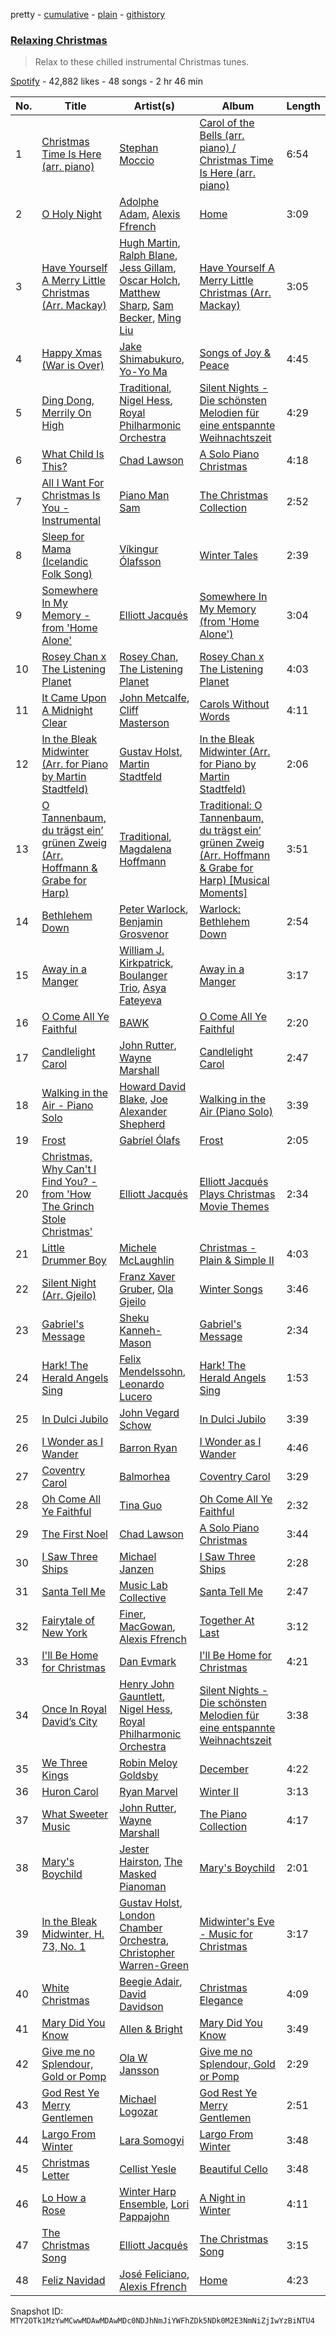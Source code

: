 pretty - [cumulative](/playlists/cumulative/37i9dQZF1DX6pJ4E78jhBi.md) - [plain](/playlists/plain/37i9dQZF1DX6pJ4E78jhBi) - [githistory](https://github.githistory.xyz/mackorone/spotify-playlist-archive/blob/main/playlists/plain/37i9dQZF1DX6pJ4E78jhBi)

### [Relaxing Christmas](https://open.spotify.com/playlist/37i9dQZF1DX6pJ4E78jhBi)

> Relax to these chilled instrumental Christmas tunes.

[Spotify](https://open.spotify.com/user/spotify) - 42,882 likes - 48 songs - 2 hr 46 min

| No. | Title | Artist(s) | Album | Length |
|---|---|---|---|---|
| 1 | [Christmas Time Is Here \(arr\. piano\)](https://open.spotify.com/track/4IGPENN8Ou2Q4MFbXKwt8l) | [Stephan Moccio](https://open.spotify.com/artist/25s9H1JQmTu3iuFzpXWUIg) | [Carol of the Bells \(arr\. piano\) / Christmas Time Is Here \(arr\. piano\)](https://open.spotify.com/album/5vYP61VuwDOFaqRfUtrhf7) | 6:54 |
| 2 | [O Holy Night](https://open.spotify.com/track/4wps5wZL1C1ye4lzxgGA5P) | [Adolphe Adam](https://open.spotify.com/artist/71VUVLmoTKKYfIugkavMeS), [Alexis Ffrench](https://open.spotify.com/artist/58R31AvN8JMHM7xkNpVLjX) | [Home](https://open.spotify.com/album/0KEtzskgOyI7JeQGUkq5t1) | 3:09 |
| 3 | [Have Yourself A Merry Little Christmas \(Arr\. Mackay\)](https://open.spotify.com/track/6oDXX38npeVEQhDMIkdXcM) | [Hugh Martin](https://open.spotify.com/artist/4n5HR9kS4Dhl1t685XlDhW), [Ralph Blane](https://open.spotify.com/artist/1iIajqbWEB7WRQUjzrz4qL), [Jess Gillam](https://open.spotify.com/artist/41OHse5xHr1E6wceODGrPB), [Oscar Holch](https://open.spotify.com/artist/0yAcZP2jxBzykyUu92Wm2Z), [Matthew Sharp](https://open.spotify.com/artist/0IivBy8bFH9oN4N5wWmGz7), [Sam Becker](https://open.spotify.com/artist/73hqztzJdaRVSQVgifV7MT), [Ming Liu](https://open.spotify.com/artist/1y6zFseZunoGSLcUk161Le) | [Have Yourself A Merry Little Christmas \(Arr\. Mackay\)](https://open.spotify.com/album/2VU6vUsCJNXjuVKpvJlgJP) | 3:05 |
| 4 | [Happy Xmas \(War is Over\)](https://open.spotify.com/track/4nC5Ap034pzhNT7vfqGRpE) | [Jake Shimabukuro](https://open.spotify.com/artist/69NjH5MsRLr0CX0zSlGmN3), [Yo\-Yo Ma](https://open.spotify.com/artist/5Dl3HXZjG6ZOWT5cV375lk) | [Songs of Joy & Peace](https://open.spotify.com/album/02kLBmx8yfEhWw8NJcwg10) | 4:45 |
| 5 | [Ding Dong, Merrily On High](https://open.spotify.com/track/44KfRf2QBhyChudtmInTXX) | [Traditional](https://open.spotify.com/artist/1U5zgr455OGyIkLNXvDdrf), [Nigel Hess](https://open.spotify.com/artist/6Yfm54ap3yAaipvsCodUbx), [Royal Philharmonic Orchestra](https://open.spotify.com/artist/0MvSBMGRQJY3mRwIbJsqF1) | [Silent Nights \- Die schönsten Melodien für eine entspannte Weihnachtszeit](https://open.spotify.com/album/1mjRsFJ7thLFUuZtoZQeSS) | 4:29 |
| 6 | [What Child Is This?](https://open.spotify.com/track/23zCWNIS8w4Bhi9Es2E5uh) | [Chad Lawson](https://open.spotify.com/artist/72uoxerTvAd7x3cbfYmNc8) | [A Solo Piano Christmas](https://open.spotify.com/album/2bG3qQqkhWssPLeGtEwvzY) | 4:18 |
| 7 | [All I Want For Christmas Is You \- Instrumental](https://open.spotify.com/track/7mqyjMcNw4nifDnyhmSAxQ) | [Piano Man Sam](https://open.spotify.com/artist/7JJqk0ASV8zGJiBnrQUSbI) | [The Christmas Collection](https://open.spotify.com/album/4PuFVka05TTduMjo0tQWMC) | 2:52 |
| 8 | [Sleep for Mama \(Icelandic Folk Song\)](https://open.spotify.com/track/2xI6xvh6At0gjyLeiMP9RC) | [Víkingur Ólafsson](https://open.spotify.com/artist/0iqgjl0OG3z53PZVIB7ZyD) | [Winter Tales](https://open.spotify.com/album/3o8RQHt67qDlpA3JRo59Pl) | 2:39 |
| 9 | [Somewhere In My Memory \- from 'Home Alone'](https://open.spotify.com/track/6GHpGH1c670vptD19Mvi7A) | [Elliott Jacqués](https://open.spotify.com/artist/22WxwAyT9U9wWsKA7ToO7K) | [Somewhere In My Memory \(from 'Home Alone'\)](https://open.spotify.com/album/7JQDeQraMoELsWOxzd81HV) | 3:04 |
| 10 | [Rosey Chan x The Listening Planet](https://open.spotify.com/track/3B6XD4wi46t80Cop4H6lEk) | [Rosey Chan](https://open.spotify.com/artist/1u8TRAmMBFoaqor9uJyyXR), [The Listening Planet](https://open.spotify.com/artist/0ibpxyRfuKDpHxLbMzji2Y) | [Rosey Chan x The Listening Planet](https://open.spotify.com/album/5F4wY7c0LzSy0KKxBCOwOG) | 4:03 |
| 11 | [It Came Upon A Midnight Clear](https://open.spotify.com/track/6MAC5m83LjGzldqDBvKJ5q) | [John Metcalfe](https://open.spotify.com/artist/6s8AUvcmf2fp0Kh7PctPnd), [Cliff Masterson](https://open.spotify.com/artist/0cUh2BRVeZhzTX9dfQBx3e) | [Carols Without Words](https://open.spotify.com/album/2vsG13X4JWVDyx7kXua8HJ) | 4:11 |
| 12 | [In the Bleak Midwinter \(Arr\. for Piano by Martin Stadtfeld\)](https://open.spotify.com/track/6dAWKg1egU4uBjLGj2EUL3) | [Gustav Holst](https://open.spotify.com/artist/5B7uXBeLc2TkR5Jk23qKIZ), [Martin Stadtfeld](https://open.spotify.com/artist/2Habwewg0ZpMr2YWSTANE9) | [In the Bleak Midwinter \(Arr\. for Piano by Martin Stadtfeld\)](https://open.spotify.com/album/6ud4LYbVUC9gd8EvKGOrWT) | 2:06 |
| 13 | [O Tannenbaum, du trägst ein’ grünen Zweig \(Arr\. Hoffmann & Grabe for Harp\)](https://open.spotify.com/track/74u9Z0LqZHsjIjLn8whyjx) | [Traditional](https://open.spotify.com/artist/1U5zgr455OGyIkLNXvDdrf), [Magdalena Hoffmann](https://open.spotify.com/artist/6Rq4dclwT2EHEG8lhvWqBT) | [Traditional: O Tannenbaum, du trägst ein’ grünen Zweig \(Arr\. Hoffmann & Grabe for Harp\) \[Musical Moments\]](https://open.spotify.com/album/1Fpts6LEM50PmN9UV1Dc5S) | 3:51 |
| 14 | [Bethlehem Down](https://open.spotify.com/track/2HJfbaED8RpSad8pUE9Toe) | [Peter Warlock](https://open.spotify.com/artist/5HUhm1zKJGkJEg4qH88Xfd), [Benjamin Grosvenor](https://open.spotify.com/artist/4imd50KIbHcyrStbIuZswj) | [Warlock: Bethlehem Down](https://open.spotify.com/album/0j71fTpamXeMd4yRMbbeXx) | 2:54 |
| 15 | [Away in a Manger](https://open.spotify.com/track/2Hhngl3KwlefHtY0hORMH4) | [William J\. Kirkpatrick](https://open.spotify.com/artist/0IyFf7sJynolp1a7Ck79u9), [Boulanger Trio](https://open.spotify.com/artist/347x9Hh12BrOdcCwMxknoi), [Asya Fateyeva](https://open.spotify.com/artist/74CgMfXwxw0JvpVGFzXV99) | [Away in a Manger](https://open.spotify.com/album/3Ql5d9dIaefIyO4wMoV9PU) | 3:17 |
| 16 | [O Come All Ye Faithful](https://open.spotify.com/track/0wwQHm22k4V0eoqLXLdd8E) | [BAWK](https://open.spotify.com/artist/6cwnpm0nvjKlK4YayMGBl9) | [O Come All Ye Faithful](https://open.spotify.com/album/7EoYR3CpzVLDng5B6hbIbP) | 2:20 |
| 17 | [Candlelight Carol](https://open.spotify.com/track/79iIraI9M4e0zWht6rE50N) | [John Rutter](https://open.spotify.com/artist/0qlhpgr87PEG89Jd5iRpxe), [Wayne Marshall](https://open.spotify.com/artist/79q1TT7yMwKjyLdE1LL16u) | [Candlelight Carol](https://open.spotify.com/album/1Dttw1GpfmxFcz48e46STq) | 2:47 |
| 18 | [Walking in the Air \- Piano Solo](https://open.spotify.com/track/6hFwNd3XEQp56paHH8GD5g) | [Howard David Blake](https://open.spotify.com/artist/6N5z4tdsX1oGACw5lZGe72), [Joe Alexander Shepherd](https://open.spotify.com/artist/0LN3ADKCdqFQv7uJ1kZjBa) | [Walking in the Air \(Piano Solo\)](https://open.spotify.com/album/0bbA0VNAJ51xqLt4N13yks) | 3:39 |
| 19 | [Frost](https://open.spotify.com/track/0dJ2ybe4xFAFc8jXwUVNjg) | [Gabríel Ólafs](https://open.spotify.com/artist/1vYrIm6O7VtBGszIWe75mB) | [Frost](https://open.spotify.com/album/4gn0GVFZ6ckwtHYuu6SKpH) | 2:05 |
| 20 | [Christmas, Why Can't I Find You? \- from 'How The Grinch Stole Christmas'](https://open.spotify.com/track/7Hexb3gBNmQ765WDGNpGbg) | [Elliott Jacqués](https://open.spotify.com/artist/22WxwAyT9U9wWsKA7ToO7K) | [Elliott Jacqués Plays Christmas Movie Themes](https://open.spotify.com/album/4aHKQXLjhsNzk9Ic6Ns5au) | 2:34 |
| 21 | [Little Drummer Boy](https://open.spotify.com/track/5XrtgOxGZoczbEdIjCHNJp) | [Michele McLaughlin](https://open.spotify.com/artist/4FtcVLw0u7qvqrJYLHkHZn) | [Christmas \- Plain & Simple II](https://open.spotify.com/album/5iE7AiFYmKjsdUEAcntqX4) | 4:03 |
| 22 | [Silent Night \(Arr\. Gjeilo\)](https://open.spotify.com/track/52IYxMsVmlYNuluq0H4tS6) | [Franz Xaver Gruber](https://open.spotify.com/artist/395Z91yDQ05pkMbRKik18y), [Ola Gjeilo](https://open.spotify.com/artist/29lbSb4ujaVH5pHnQjFT0G) | [Winter Songs](https://open.spotify.com/album/2jFBT3xeFTFExf0p7nZPT6) | 3:46 |
| 23 | [Gabriel's Message](https://open.spotify.com/track/0QWDOBSNiPaM73Y2AxXQ4L) | [Sheku Kanneh\-Mason](https://open.spotify.com/artist/6OTr0YwLwGdv7mlmX27hRX) | [Gabriel's Message](https://open.spotify.com/album/0YC5jOsmjX2LebjVZq0VMa) | 2:34 |
| 24 | [Hark! The Herald Angels Sing](https://open.spotify.com/track/1qXc4y3UMJeAaSjBnXdPos) | [Felix Mendelssohn](https://open.spotify.com/artist/6MF58APd3YV72Ln2eVg710), [Leonardo Lucero](https://open.spotify.com/artist/0RmoXT2viR9SdWDQznufRE) | [Hark! The Herald Angels Sing](https://open.spotify.com/album/73NbCZ1FCzXKpozFfpcOSd) | 1:53 |
| 25 | [In Dulci Jubilo](https://open.spotify.com/track/5Al7jcNFVr6sPXmO2jZpjX) | [John Vegard Schow](https://open.spotify.com/artist/00bOFN0VJ7IQqtK3TdRcsN) | [In Dulci Jubilo](https://open.spotify.com/album/6g98k09O6i2x5RDn4hOPWQ) | 3:39 |
| 26 | [I Wonder as I Wander](https://open.spotify.com/track/4MgmjwYiDDj7h0MZF8Km5m) | [Barron Ryan](https://open.spotify.com/artist/4gj7WndN1VykJMR3z4j9to) | [I Wonder as I Wander](https://open.spotify.com/album/5djuC60i0uFWvVhYbGLvOe) | 4:46 |
| 27 | [Coventry Carol](https://open.spotify.com/track/6MX93EaPA2m5YtMOxSlyvv) | [Balmorhea](https://open.spotify.com/artist/1U0FaHAc4fcwQcYEJFgkm9) | [Coventry Carol](https://open.spotify.com/album/3gNj1pBbG3MbswEnpdMDSl) | 3:29 |
| 28 | [Oh Come All Ye Faithful](https://open.spotify.com/track/2bFvadJJ8s0NKFnseW1L3R) | [Tina Guo](https://open.spotify.com/artist/46T4yCHjQfVxokuATj1SiV) | [Oh Come All Ye Faithful](https://open.spotify.com/album/0O1s5cB1Fg7gbpaZBaKF0k) | 2:32 |
| 29 | [The First Noel](https://open.spotify.com/track/0f9O0RNskatv4lzUK6axjy) | [Chad Lawson](https://open.spotify.com/artist/72uoxerTvAd7x3cbfYmNc8) | [A Solo Piano Christmas](https://open.spotify.com/album/2bG3qQqkhWssPLeGtEwvzY) | 3:44 |
| 30 | [I Saw Three Ships](https://open.spotify.com/track/4DHmQW2gtRc4Gx991GZrsS) | [Michael Janzen](https://open.spotify.com/artist/2Vx2Zfx7Gxu6A6xbwbbtFg) | [I Saw Three Ships](https://open.spotify.com/album/7zV7gDophcjhvTynWSI9ju) | 2:28 |
| 31 | [Santa Tell Me](https://open.spotify.com/track/2DCxWF4de4snGIze8xKw15) | [Music Lab Collective](https://open.spotify.com/artist/1ylcY77FWeSVQKh5et1VGp) | [Santa Tell Me](https://open.spotify.com/album/0OB5qNV3Nk6lbZpWNQI8jA) | 2:47 |
| 32 | [Fairytale of New York](https://open.spotify.com/track/2Lef0CHyds1JR5t8oPXXzw) | [Finer](https://open.spotify.com/artist/3yqe3yOVIhznLkPAa5BLYF), [MacGowan](https://open.spotify.com/artist/3YodJpFPfyv3k86DOoAJPQ), [Alexis Ffrench](https://open.spotify.com/artist/58R31AvN8JMHM7xkNpVLjX) | [Together At Last](https://open.spotify.com/album/0XWsqCngjp9vAcDzr8dp9T) | 3:12 |
| 33 | [I'll Be Home for Christmas](https://open.spotify.com/track/2AlhKcEFRYnlvtt5FyYmR5) | [Dan Evmark](https://open.spotify.com/artist/6u2qrVRsvJjOpbTYwH6Xsp) | [I'll Be Home for Christmas](https://open.spotify.com/album/0z3OrHSOvYlME9tNVajV8n) | 4:21 |
| 34 | [Once In Royal David’s City](https://open.spotify.com/track/6M7DHt54sGNGyxZrMZMR8w) | [Henry John Gauntlett](https://open.spotify.com/artist/0Ywn9U6rufDhKYfZanCr6c), [Nigel Hess](https://open.spotify.com/artist/6Yfm54ap3yAaipvsCodUbx), [Royal Philharmonic Orchestra](https://open.spotify.com/artist/0MvSBMGRQJY3mRwIbJsqF1) | [Silent Nights \- Die schönsten Melodien für eine entspannte Weihnachtszeit](https://open.spotify.com/album/1mjRsFJ7thLFUuZtoZQeSS) | 3:38 |
| 35 | [We Three Kings](https://open.spotify.com/track/3wE6NC3et1CbZjcvWIQXUp) | [Robin Meloy Goldsby](https://open.spotify.com/artist/2ZS0eOeBhk5GgOetMqP7xb) | [December](https://open.spotify.com/album/4x04WzKXt5q1tqUf5Eais1) | 4:22 |
| 36 | [Huron Carol](https://open.spotify.com/track/7dkXnwn1iKD6DZ28gA5OY5) | [Ryan Marvel](https://open.spotify.com/artist/1QRBlM1kbpn7HsF42YKSY2) | [Winter II](https://open.spotify.com/album/1ikrIy4vNGnTWENBzXIdq9) | 3:13 |
| 37 | [What Sweeter Music](https://open.spotify.com/track/22TtoL9ogBV2B4eHK01924) | [John Rutter](https://open.spotify.com/artist/0qlhpgr87PEG89Jd5iRpxe), [Wayne Marshall](https://open.spotify.com/artist/79q1TT7yMwKjyLdE1LL16u) | [The Piano Collection](https://open.spotify.com/album/13QCcMPgbmg9FZROLvenU3) | 4:17 |
| 38 | [Mary's Boychild](https://open.spotify.com/track/5yyxBmvuGEOMZ4DKfhobNx) | [Jester Hairston](https://open.spotify.com/artist/3tgxh3cqdCA5UvqwuNYWWl), [The Masked Pianoman](https://open.spotify.com/artist/64UONbUX7NpjNZt3amXLV1) | [Mary's Boychild](https://open.spotify.com/album/3DFsEtBtGmseKUD7pm7QGE) | 2:01 |
| 39 | [In the Bleak Midwinter, H\. 73, No\. 1](https://open.spotify.com/track/1wrHwFpnwV4snllIwRMa1y) | [Gustav Holst](https://open.spotify.com/artist/5B7uXBeLc2TkR5Jk23qKIZ), [London Chamber Orchestra](https://open.spotify.com/artist/1ucDa7qmi9SfqfSqES9iXZ), [Christopher Warren\-Green](https://open.spotify.com/artist/6exISmHxzPKtfKOWwkVHwK) | [Midwinter's Eve \- Music for Christmas](https://open.spotify.com/album/7DOdHPkADua4PT6yyP60GE) | 3:17 |
| 40 | [White Christmas](https://open.spotify.com/track/3Kmam37aGtUbQ2TPVrpwpX) | [Beegie Adair](https://open.spotify.com/artist/5gYIhpLwCYoxh3V8KANZpI), [David Davidson](https://open.spotify.com/artist/7aKDD7HslHdPuVECyvMqcI) | [Christmas Elegance](https://open.spotify.com/album/5npdxE8fnqpl6MWSWn40Hb) | 4:09 |
| 41 | [Mary Did You Know](https://open.spotify.com/track/2HcxvRjvlLljVM3OeBf38i) | [Allen & Bright](https://open.spotify.com/artist/4hf2dZmXqgZML1pmYbvf4y) | [Mary Did You Know](https://open.spotify.com/album/6M3lgoMX2Bv7BbFWZD95PE) | 3:49 |
| 42 | [Give me no Splendour, Gold or Pomp](https://open.spotify.com/track/48HpzCZRKhMWKvOI3Ic0rl) | [Ola W Jansson](https://open.spotify.com/artist/4hoFdBmz4b5NykkV0SCEVz) | [Give me no Splendour, Gold or Pomp](https://open.spotify.com/album/2oy471jjrzeyB6AAWle1sL) | 2:29 |
| 43 | [God Rest Ye Merry Gentlemen](https://open.spotify.com/track/3K2FgVaJdVXREA2Jqtklz4) | [Michael Logozar](https://open.spotify.com/artist/3CdSdPQ1G7MjoUWr3Hm2P2) | [God Rest Ye Merry Gentlemen](https://open.spotify.com/album/5ZewnnB7qrA7r5eK4zQxMB) | 2:51 |
| 44 | [Largo From Winter](https://open.spotify.com/track/6qNxvuKuLORieVbQeKauYe) | [Lara Somogyi](https://open.spotify.com/artist/4vFvy7t3jlzAYrNYjW8uDo) | [Largo From Winter](https://open.spotify.com/album/060kov0LwToXCEdgQsYbac) | 3:48 |
| 45 | [Christmas Letter](https://open.spotify.com/track/3oFDysBX3TkBDmy5cZuxJP) | [Cellist Yesle](https://open.spotify.com/artist/1EPr2hpZSt3xNbeXEyBEbj) | [Beautiful Cello](https://open.spotify.com/album/0mUUsd64PlYJuGsuSfyawn) | 3:48 |
| 46 | [Lo How a Rose](https://open.spotify.com/track/6iezLIgYm0LAQdLlRQzXC3) | [Winter Harp Ensemble](https://open.spotify.com/artist/4WX6y7CG68HnwLAwC2IkQw), [Lori Pappajohn](https://open.spotify.com/artist/61RcUdOwqcuSYE2rMLy0YL) | [A Night in Winter](https://open.spotify.com/album/5I28ceSFOIzyyEF3jGBVkf) | 4:11 |
| 47 | [The Christmas Song](https://open.spotify.com/track/2ZqwIozv140VtUIcKllHQJ) | [Elliott Jacqués](https://open.spotify.com/artist/22WxwAyT9U9wWsKA7ToO7K) | [The Christmas Song](https://open.spotify.com/album/1b1lifPc4Un5xuO9LJjcdd) | 3:15 |
| 48 | [Feliz Navidad](https://open.spotify.com/track/6fdLagw34w7uPH65UpGe7y) | [José Feliciano](https://open.spotify.com/artist/7K78lVZ8XzkjfRSI7570FF), [Alexis Ffrench](https://open.spotify.com/artist/58R31AvN8JMHM7xkNpVLjX) | [Home](https://open.spotify.com/album/0KEtzskgOyI7JeQGUkq5t1) | 4:23 |

Snapshot ID: `MTY2OTk1MzYwMCwwMDAwMDAwMDc0NDJhNmJiYWFhZDk5NDk0M2E3NmNiZjIwYzBiNTU4`
